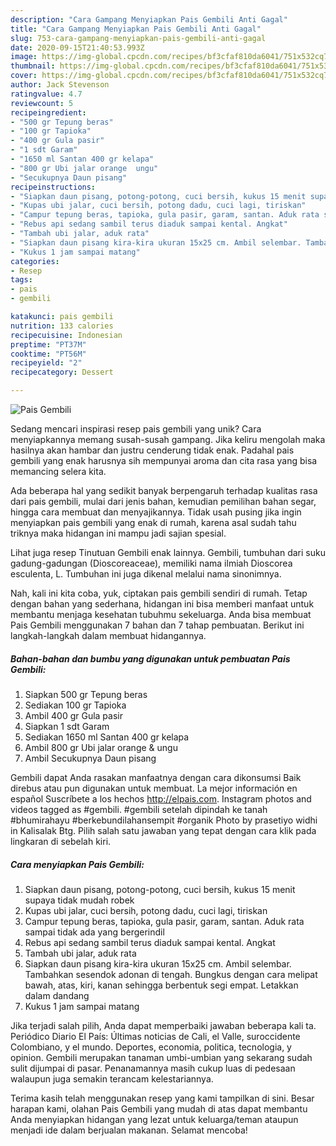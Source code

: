 ```yaml
---
description: "Cara Gampang Menyiapkan Pais Gembili Anti Gagal"
title: "Cara Gampang Menyiapkan Pais Gembili Anti Gagal"
slug: 753-cara-gampang-menyiapkan-pais-gembili-anti-gagal
date: 2020-09-15T21:40:53.993Z
image: https://img-global.cpcdn.com/recipes/bf3cfaf810da6041/751x532cq70/pais-gembili-foto-resep-utama.jpg
thumbnail: https://img-global.cpcdn.com/recipes/bf3cfaf810da6041/751x532cq70/pais-gembili-foto-resep-utama.jpg
cover: https://img-global.cpcdn.com/recipes/bf3cfaf810da6041/751x532cq70/pais-gembili-foto-resep-utama.jpg
author: Jack Stevenson
ratingvalue: 4.7
reviewcount: 5
recipeingredient:
- "500 gr Tepung beras"
- "100 gr Tapioka"
- "400 gr Gula pasir"
- "1 sdt Garam"
- "1650 ml Santan 400 gr kelapa"
- "800 gr Ubi jalar orange  ungu"
- "Secukupnya Daun pisang"
recipeinstructions:
- "Siapkan daun pisang, potong-potong, cuci bersih, kukus 15 menit supaya tidak mudah robek"
- "Kupas ubi jalar, cuci bersih, potong dadu, cuci lagi, tiriskan"
- "Campur tepung beras, tapioka, gula pasir, garam, santan. Aduk rata sampai tidak ada yang bergerindil"
- "Rebus api sedang sambil terus diaduk sampai kental. Angkat"
- "Tambah ubi jalar, aduk rata"
- "Siapkan daun pisang kira-kira ukuran 15x25 cm. Ambil selembar. Tambahkan sesendok adonan di tengah. Bungkus dengan cara melipat bawah, atas, kiri, kanan sehingga berbentuk segi empat. Letakkan dalam dandang"
- "Kukus 1 jam sampai matang"
categories:
- Resep
tags:
- pais
- gembili

katakunci: pais gembili 
nutrition: 133 calories
recipecuisine: Indonesian
preptime: "PT37M"
cooktime: "PT56M"
recipeyield: "2"
recipecategory: Dessert

---
```



![Pais Gembili](https://img-global.cpcdn.com/recipes/bf3cfaf810da6041/751x532cq70/pais-gembili-foto-resep-utama.jpg)

Sedang mencari inspirasi resep pais gembili yang unik? Cara menyiapkannya memang susah-susah gampang. Jika keliru mengolah maka hasilnya akan hambar dan justru cenderung tidak enak. Padahal pais gembili yang enak harusnya sih mempunyai aroma dan cita rasa yang bisa memancing selera kita.

Ada beberapa hal yang sedikit banyak berpengaruh terhadap kualitas rasa dari pais gembili, mulai dari jenis bahan, kemudian pemilihan bahan segar, hingga cara membuat dan menyajikannya. Tidak usah pusing jika ingin menyiapkan pais gembili yang enak di rumah, karena asal sudah tahu triknya maka hidangan ini mampu jadi sajian spesial.

Lihat juga resep Tinutuan Gembili enak lainnya. Gembili, tumbuhan dari suku gadung-gadungan (Dioscoreaceae), memiliki nama ilmiah Dioscorea esculenta, L. Tumbuhan ini juga dikenal melalui nama sinonimnya.


Nah, kali ini kita coba, yuk, ciptakan pais gembili sendiri di rumah. Tetap dengan bahan yang sederhana, hidangan ini bisa memberi manfaat untuk membantu menjaga kesehatan tubuhmu sekeluarga. Anda bisa membuat Pais Gembili menggunakan 7 bahan dan 7 tahap pembuatan. Berikut ini langkah-langkah dalam membuat hidangannya.

<!--inarticleads1-->

##### Bahan-bahan dan bumbu yang digunakan untuk pembuatan Pais Gembili:

1. Siapkan 500 gr Tepung beras
1. Sediakan 100 gr Tapioka
1. Ambil 400 gr Gula pasir
1. Siapkan 1 sdt Garam
1. Sediakan 1650 ml Santan 400 gr kelapa
1. Ambil 800 gr Ubi jalar orange &amp; ungu
1. Ambil Secukupnya Daun pisang


Gembili dapat Anda rasakan manfaatnya dengan cara dikonsumsi Baik direbus atau pun digunakan untuk membuat. La mejor información en español Suscríbete a los hechos http://elpais.com. Instagram photos and videos tagged as #gembili. #gembili setelah dipindah ke tanah #bhumirahayu #berkebundilahansempit #organik Photo by prasetiyo widhi in Kalisalak Btg. Pilih salah satu jawaban yang tepat dengan cara klik pada lingkaran di sebelah kiri. 

<!--inarticleads2-->

##### Cara menyiapkan Pais Gembili:

1. Siapkan daun pisang, potong-potong, cuci bersih, kukus 15 menit supaya tidak mudah robek
1. Kupas ubi jalar, cuci bersih, potong dadu, cuci lagi, tiriskan
1. Campur tepung beras, tapioka, gula pasir, garam, santan. Aduk rata sampai tidak ada yang bergerindil
1. Rebus api sedang sambil terus diaduk sampai kental. Angkat
1. Tambah ubi jalar, aduk rata
1. Siapkan daun pisang kira-kira ukuran 15x25 cm. Ambil selembar. Tambahkan sesendok adonan di tengah. Bungkus dengan cara melipat bawah, atas, kiri, kanan sehingga berbentuk segi empat. Letakkan dalam dandang
1. Kukus 1 jam sampai matang


Jika terjadi salah pilih, Anda dapat memperbaiki jawaban beberapa kali ta. Periódico Diario El País: Últimas noticias de Cali, el Valle, suroccidente Colombiano, y el mundo. Deportes, economia, politica, tecnologia, y opinion. Gembili merupakan tanaman umbi-umbian yang sekarang sudah sulit dijumpai di pasar. Penanamannya masih cukup luas di pedesaan walaupun juga semakin terancam kelestariannya. 

Terima kasih telah menggunakan resep yang kami tampilkan di sini. Besar harapan kami, olahan Pais Gembili yang mudah di atas dapat membantu Anda menyiapkan hidangan yang lezat untuk keluarga/teman ataupun menjadi ide dalam berjualan makanan. Selamat mencoba!
